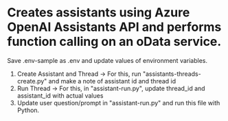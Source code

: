 # Creates assistants using Azure OpenAI Assistants API and performs function calling on an oData service.   

Save .env-sample as .env and update values of environment variables.  

1. Create Assistant and Thread -> For this, run "assistants-threads-create.py" and make a note of assistant id and thread id  
2. Run Thread -> For this, in "assistant-run.py", update thread_id and assistant_id with actual values  
3. Update user question/prompt in "assistant-run.py" and run this file with Python.  
